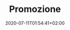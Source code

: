 ---
title: Promozione
date: 2020-07-11T01:54:41+02:00
giocatori:
  - Cristian Stenico
  - Scottie Pippen
  - Michael Jordan
allenatori:
  - Steve Kerr
  - Marco Rizzo Paoli
categorie: promozione
stagioni: 2020-2021
---